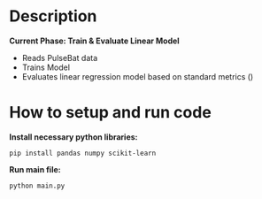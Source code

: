 # Description

**Current Phase: Train & Evaluate Linear Model**
- Reads PulseBat data
- Trains Model
- Evaluates linear regression model based on standard metrics ()

# How to setup and run code

**Install necessary python libraries:** 

`pip install pandas numpy scikit-learn`

**Run main file:** 

`python main.py`

